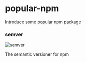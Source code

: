 # popular-npm
Introduce some popular npm package

### semver 

![semver](https://img.shields.io/npm/dm/semver.svg?style=popout)

The semantic versioner for npm 

